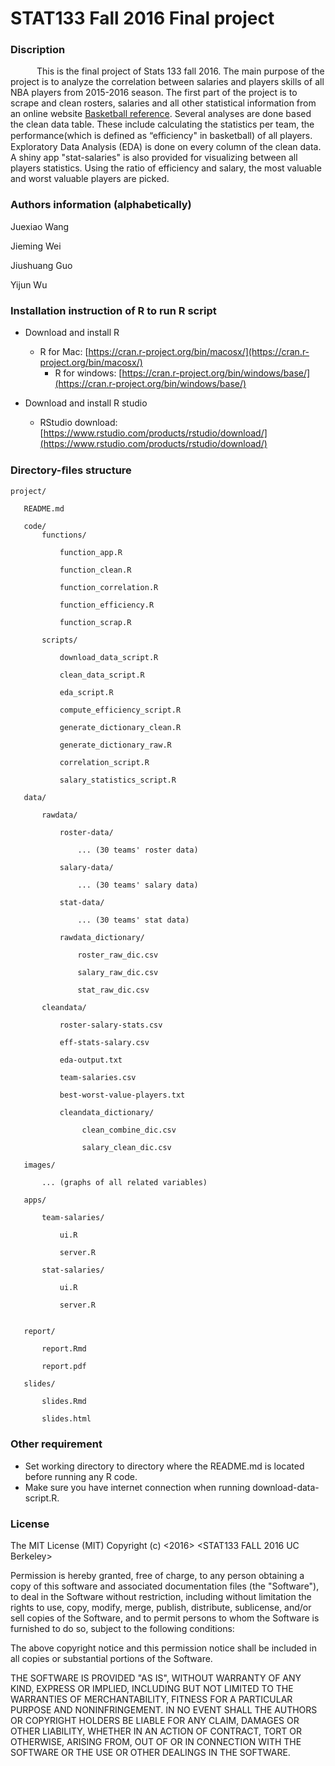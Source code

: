 # STAT133 Fall 2016 Final project



### Discription

   This is the final project of Stats 133 fall 2016. The main purpose of the project is to analyze the correlation between salaries and players skills of all NBA players from 2015-2016 season. The first part of the project is to scrape and clean rosters, salaries and all other statistical information from an online website [Basketball reference](http://www.basketball-reference.com/). Several analyses are done based the clean data table. These include calculating the statistics per team, the performance(which is defined as “eﬃciency" in basketball) of all players. Exploratory Data Analysis (EDA) is done on every column of the clean data. A shiny app "stat-salaries" is also provided for visualizing between all players statistics. Using the ratio of efficiency and salary, the most valuable and worst valuable players are picked.

### Authors information (alphabetically)


Juexiao Wang

Jieming Wei

Jiushuang Guo

Yijun Wu


### Installation instruction of R to run R script

- Download and install R
    - R for Mac: [https://cran.r-project.org/bin/macosx/](https://cran.r-project.org/bin/macosx/)
	  - R for windows: [https://cran.r-project.org/bin/windows/base/](https://cran.r-project.org/bin/windows/base/)
	
- Download and install R studio 
    - RStudio download: [https://www.rstudio.com/products/rstudio/download/](https://www.rstudio.com/products/rstudio/download/)


### Directory-ﬁles structure

    project/

       README.md 
       
       code/ 
           functions/ 
           
               function_app.R

               function_clean.R

               function_correlation.R

               function_efficiency.R

               function_scrap.R
           
           scripts/
           
               download_data_script.R 
               
               clean_data_script.R 
               
               eda_script.R 
               
               compute_efficiency_script.R
               
               generate_dictionary_clean.R
               
               generate_dictionary_raw.R
               
               correlation_script.R
               
               salary_statistics_script.R
               
       data/
       
           rawdata/
           
               roster-data/

                   ... (30 teams' roster data)
                   
               salary-data/

                   ... (30 teams' salary data)
                   
               stat-data/
               
                   ... (30 teams' stat data)
                   
               rawdata_dictionary/
               
                   roster_raw_dic.csv
                  
                   salary_raw_dic.csv
                  
                   stat_raw_dic.csv
                   
           cleandata/
           
               roster-salary-stats.csv       
               
               eff-stats-salary.csv 
               
               eda-output.txt
               
               team-salaries.csv
               
               best-worst-value-players.txt
               
               cleandata_dictionary/
               
                    clean_combine_dic.csv
                    
                    salary_clean_dic.csv
              
       images/
       
           ... (graphs of all related variables)
           
       apps/
       
           team-salaries/
           
               ui.R
               
               server.R

           stat-salaries/
                
               ui.R
               
               server.R
               

       report/
       
           report.Rmd 
           
           report.pdf
           
       slides/
       
           slides.Rmd
           
           slides.html
           
           
### Other requirement
- Set working directory to directory where the README.md is located before running any R code.
- Make sure you have internet connection when running download-data-script.R.



### License
The MIT License (MIT)
Copyright (c) <2016> <STAT133 FALL 2016 UC Berkeley>

Permission is hereby granted, free of charge, to any person obtaining a copy of this software and associated documentation files (the "Software"), to deal in the Software without restriction, including without limitation the rights to use, copy, modify, merge, publish, distribute, sublicense, and/or sell copies of the Software, and to permit persons to whom the Software is furnished to do so, subject to the following conditions:

The above copyright notice and this permission notice shall be included in all copies or substantial portions of the Software.

THE SOFTWARE IS PROVIDED "AS IS", WITHOUT WARRANTY OF ANY KIND, EXPRESS OR IMPLIED, INCLUDING BUT NOT LIMITED TO THE WARRANTIES OF MERCHANTABILITY, FITNESS FOR A PARTICULAR PURPOSE AND NONINFRINGEMENT. IN NO EVENT SHALL THE AUTHORS OR COPYRIGHT HOLDERS BE LIABLE FOR ANY CLAIM, DAMAGES OR OTHER LIABILITY, WHETHER IN AN ACTION OF CONTRACT, TORT OR OTHERWISE, ARISING FROM, OUT OF OR IN CONNECTION WITH THE SOFTWARE OR THE USE OR OTHER DEALINGS IN THE SOFTWARE.